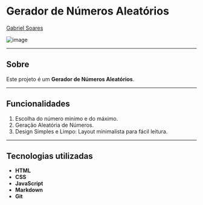 # Gerador de Números Aleatórios

[Gabriel Soares](https://www.linkedin.com/in/gabriel-soares-3098782b0/)

![image](https://github.com/user-attachments/assets/bfdfdd8a-548d-4a0e-94ca-5037d01a6836)

---

## Sobre
Este projeto é um **Gerador de Números Aleatórios**.

---

## Funcionalidades
1. Escolha do número minimo e do máximo.
2. Geração Aleatória de Números.
3. Design Simples e Limpo: Layout minimalista para fácil leitura.

---

## Tecnologias utilizadas
- **HTML**
- **CSS**
- **JavaScript**
- **Markdown**
- **Git**
